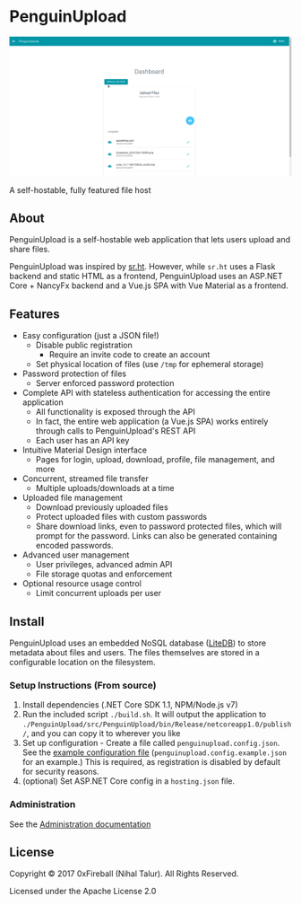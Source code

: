 
# PenguinUpload

![screenshot](img/screenshot_upload.png)

A self-hostable, fully featured file host

## About

PenguinUpload is a self-hostable web application that
lets users upload and share files.

PenguinUpload was inspired by [sr.ht](https://gogs.sr.ht/SirCmpwn/sr.ht).
However, while `sr.ht` uses a Flask backend and static HTML as a frontend,
PenguinUpload uses an ASP.NET Core + NancyFx backend and a Vue.js SPA with
Vue Material as a frontend.

## Features

- Easy configuration (just a JSON file!)
  - Disable public registration
    - Require an invite code to create an account
  - Set physical location of files (use `/tmp` for ephemeral storage)
- Password protection of files
  - Server enforced password protection
- Complete API with stateless authentication for accessing the entire application
  - All functionality is exposed through the API
  - In fact, the entire web application (a Vue.js SPA) works entirely
    through calls to PenguinUpload's REST API
  - Each user has an API key
- Intuitive Material Design interface
  - Pages for login, upload, download, profile, file management, and more
- Concurrent, streamed file transfer
  - Multiple uploads/downloads at a time
- Uploaded file management
  - Download previously uploaded files
  - Protect uploaded files with custom passwords
  - Share download links, even to password protected files, which will
    prompt for the password. Links can also be generated containing encoded
    passwords.
- Advanced user management
  - User privileges, advanced admin API
  - File storage quotas and enforcement
- Optional resource usage control
  - Limit concurrent uploads per user

## Install

PenguinUpload uses an embedded NoSQL database ([LiteDB](https://github.com/mbdavid/LiteDB))
to store metadata about files and users. The files themselves are stored in a configurable
location on the filesystem.

### Setup Instructions (From source)

1. Install dependencies (.NET Core SDK 1.1, NPM/Node.js v7)
1. Run the included script `./build.sh`. It will output the application to `./PenguinUpload/src/PenguinUpload/bin/Release/netcoreapp1.0/publish/`,
  and you can copy it to wherever you like
1. Set up configuration - Create a file called `penguinupload.config.json`.
 See the [example configuration file](PenguinUpload/src/PenguinUpload/penguinupload.config.example.json) (`penguinupload.config.example.json` for an example.)
 This is required, as registration is disabled by default for security reasons.
1. (optional) Set ASP.NET Core config in a `hosting.json` file.

### Administration

See the [Administration documentation](docs/admin.md)

## License

Copyright &copy; 2017 0xFireball (Nihal Talur). All Rights Reserved.

Licensed under the Apache License 2.0
